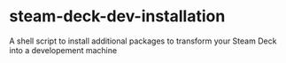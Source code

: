 # steam-deck-dev-installation
A shell script to install additional packages to transform your Steam Deck into a developement machine
